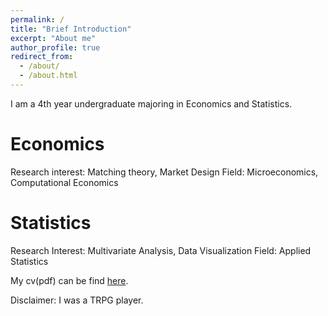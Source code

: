```yaml
---
permalink: /
title: "Brief Introduction"
excerpt: "About me"
author_profile: true
redirect_from: 
  - /about/
  - /about.html
---
```

I am a 4th year undergraduate majoring in Economics and Statistics. 

Economics
======
Research interest: Matching theory, Market Design
Field: Microeconomics, Computational Economics 

Statistics
======
Research Interest: Multivariate Analysis, Data Visualization
Field: Applied Statistics

My cv(pdf) can be find  [here](https://leonequ.github.io/files/cv_leone_QU_phd.pdf).

Disclaimer: I was a TRPG player. 
